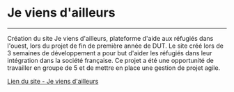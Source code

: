# Je viens d'ailleurs
***

Création du site Je viens d'ailleurs, plateforme d'aide aux réfugiés dans l'ouest, lors du projet de fin de première année de DUT. Le site créé lors de 3 semaines de développement a pour but d'aider les réfugiés dans leur intégration dans la société française. Ce projet a été une opportunité de travailler en groupe de 5 et de mettre en place une gestion de projet agile.

[Lien du site - Je viens d'ailleurs](https://jeviensdailleurs.fr)
